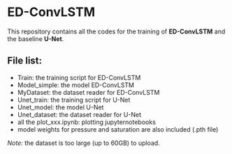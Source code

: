 # ED-ConvLSTM
This repository contains all the codes for the training of **ED-ConvLSTM** and the baseline **U-Net**.

## File list:
- Train: the training script for ED-ConvLSTM
- Model_simple: the model ED-ConvLSTM
- MyDataset: the dataset reader for ED-ConvLSTM
- Unet_train: the training script for U-Net
- Unet_model: the model U-Net
- Unet_dataset: the dataset reader for U-Net
- all the plot_xxx.ipynb: plotting jupyternotebooks
- model weights for pressure and saturation are also included (.pth file)

*Note:* the dataset is too large (up to 60GB) to upload.
